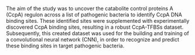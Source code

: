 The aim of the study was to uncover the catabolite control proteins A (CcpA) regulon across a list of pathogenic bacteria to identify CcpA DNA binding sites. 
These identified sites were supplemented with experimentally discovered CcpA binding sites, resulting in a robust CcpA-TFBSs dataset. Subsequently, 
this created dataset was used for the building and training of a convolutional neural network (CNN), in order to recognize and predict these binding sites in target pathogenic bacteria. 
